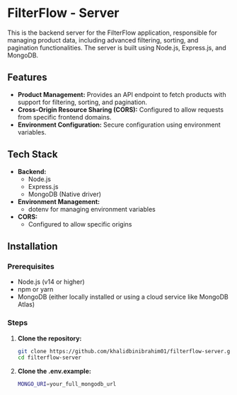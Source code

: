 # FilterFlow - Server

This is the backend server for the FilterFlow application, responsible for managing product data, including advanced filtering, sorting, and pagination functionalities. The server is built using Node.js, Express.js, and MongoDB.

## Features

- **Product Management:** Provides an API endpoint to fetch products with support for filtering, sorting, and pagination.
- **Cross-Origin Resource Sharing (CORS):** Configured to allow requests from specific frontend domains.
- **Environment Configuration:** Secure configuration using environment variables.

## Tech Stack

- **Backend:** 
  - Node.js
  - Express.js
  - MongoDB (Native driver)
- **Environment Management:**
  - dotenv for managing environment variables
- **CORS:** 
  - Configured to allow specific origins

## Installation

### Prerequisites

- Node.js (v14 or higher)
- npm or yarn
- MongoDB (either locally installed or using a cloud service like MongoDB Atlas)

### Steps

1. **Clone the repository:**
   ```bash
   git clone https://github.com/khalidbinibrahim01/filterflow-server.git
   cd filterflow-server

2. **Clone the .env.example:**
   ```bash
   MONGO_URI=your_full_mongodb_url